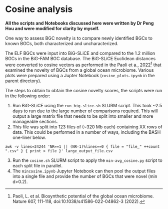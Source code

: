 # Cosine analysis

**All the scripts and Notebooks discussed here were written by Dr Peng Hou and were modified for clarity by myself.**

One way to assess BGC novelty is to compare newly identified BGCs to known BGCs, both characterized and uncharacterized. 

The ELF BGCs were input into BiG-SLiCE and compared to the 1.2 million BGCs in the BiG-FAM BGC database. The BiG-SLiCE Euclidean distances were converted to cosine vectors as performed in the Paoli et a., 2022[^1] that examined the novelty of BGCs from a global ocean microbiome. Various plots were prepared using a Jupter Notebook (`cosine_plots.ipynb` in the parent directory).

The steps to obtain to obtain the cosine novelty scores, the scripts were run in the following order:
1. Run BiG-SLiCE using the `run_big-slice.sh` SLURM script. This took ~2.5 days to run due to the large number of comparisons required. This will output a large matrix file that needs to be split into smaller and more manageable sections.
2. This file was split into 123 files of (~320 Mb each) containing XX rows of data. This could be performed in a number of ways, including the BASH one-liner below.
```
awk -v lines=24244 'NR==1 || (NR-1)%lines==0 { file = "file_" ++count ".csv" } { print > file }' large_output_file.csv
```
3. Run the `cosine.sh` SLURM script to apply the `min-avg_cosine.py` script to each split file in parallel.
4. The `mincosine.ipynb` Jupyter Notebook can then pool the output files into a single file and provide the number of BGCs that were novel (min d>0.2).

[^1]: Paoli, L. et al. Biosynthetic potential of the global ocean microbiome. Nature 607, 111-118, doi:10.1038/s41586-022-04862-3 (2022).